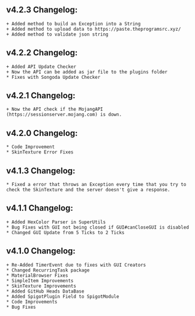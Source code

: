 ## v4.2.3 Changelog:
```
+ Added method to build an Exception into a String
+ Added method to upload data to https://paste.theprogramsrc.xyz/
+ Added method to validate json string
```

## v4.2.2 Changelog:
```
+ Added API Update Checker
+ Now the API can be added as jar file to the plugins folder
* Fixes with Songoda Update Checker
```

## v4.2.1 Changelog:
```
+ Now the API check if the MojangAPI (https://sessionserver.mojang.com) is down.
```

## v4.2.0 Changelog:
```
* Code Improvement
* SkinTexture Error Fixes
```

## v4.1.3 Changelog:
```
* Fixed a error that throws an Exception every time that you try to check the SkinTexture and the server doesn't give a response.
```

## v4.1.1 Changelog:
```
+ Added HexColor Parser in SuperUtils
* Bug Fixes with GUI not being closed if GUI#canCloseGUI is disabled
* Changed GUI Update from 5 Ticks to 2 Ticks
```

## v4.1.0 Changelog:
```
+ Re-Added TimerEvent due to fixes with GUI Creators
* Changed RecurringTask package
* MaterialBrowser Fixes
* SimpleItem Improvements
* SkinTexture Improvements
* Added GitHub Heads DataBase
* Added SpigotPlugin Field to SpigotModule
* Code Improvements
* Bug Fixes
```